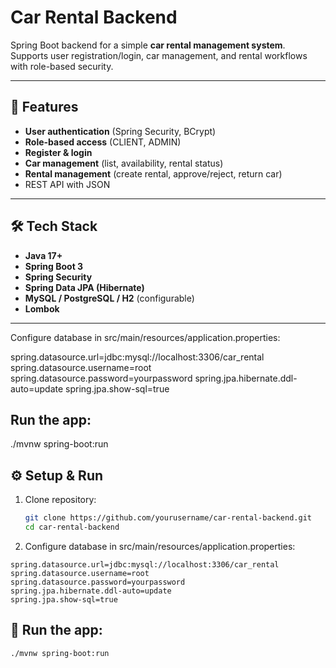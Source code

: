 # Car Rental Backend

Spring Boot backend for a simple **car rental management system**.  
Supports user registration/login, car management, and rental workflows with role-based security.

---

## 🚀 Features
- **User authentication** (Spring Security, BCrypt)
- **Role-based access** (CLIENT, ADMIN)
- **Register & login**
- **Car management** (list, availability, rental status)
- **Rental management** (create rental, approve/reject, return car)
- REST API with JSON

---

## 🛠️ Tech Stack
- **Java 17+**
- **Spring Boot 3**
- **Spring Security**
- **Spring Data JPA (Hibernate)**
- **MySQL / PostgreSQL / H2** (configurable)
- **Lombok**

---
Configure database in src/main/resources/application.properties:

spring.datasource.url=jdbc:mysql://localhost:3306/car_rental
spring.datasource.username=root
spring.datasource.password=yourpassword
spring.jpa.hibernate.ddl-auto=update
spring.jpa.show-sql=true


## Run the app:

./mvnw spring-boot:run
## ⚙️ Setup & Run

1. Clone repository:
   ```bash
   git clone https://github.com/yourusername/car-rental-backend.git
   cd car-rental-backend
   ```
2. Configure database in src/main/resources/application.properties:
```
spring.datasource.url=jdbc:mysql://localhost:3306/car_rental
spring.datasource.username=root
spring.datasource.password=yourpassword
spring.jpa.hibernate.ddl-auto=update
spring.jpa.show-sql=true
```



## 🔑 Run the app:
```
./mvnw spring-boot:run
```
